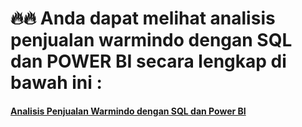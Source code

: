 # :fire::fire: Anda dapat melihat analisis penjualan warmindo dengan SQL dan POWER BI secara lengkap di bawah ini : 

#### [Analisis Penjualan Warmindo dengan SQL dan Power BI](https://medium.com/@ramadhaniprasetyo31/analisis-penjualan-produk-indomie-di-warmindo-data-analyst-portofolio-dengan-sql-dan-power-bi-c7d38e0bafc8)
